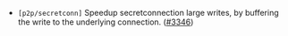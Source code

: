 - `[p2p/secretconn]` Speedup secretconnection large writes, by buffering the write to the underlying connection.
  ([\#3346](https://github.com/cometbft/cometbft/pull/3346))
